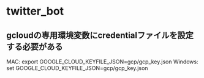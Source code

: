 # twitter_bot

## gcloudの専用環境変数にcredentialファイルを設定する必要がある
MAC: export GOOGLE_CLOUD_KEYFILE_JSON=gcp/gcp_key.json
Windows: set GOOGLE_CLOUD_KEYFILE_JSON=gcp/gcp_key.json
